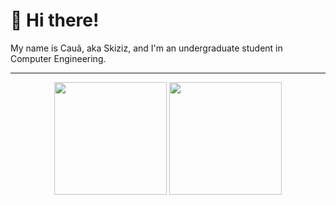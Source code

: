 # 👋 Hi there!

My name is Cauã, aka Skiziz, and I'm an undergraduate student in Computer Engineering.

---

<p align="center">
  <img height="180em" src="https://github-readme-stats.vercel.app/api/top-langs/?username=cauadomingos72&layout=compact&hide=c%2B%2B,c&theme=radical"/>
  <img height="180em" src="https://github-readme-stats.vercel.app/api?username=cauadomingos72&show_icons=true&theme=radical"/>
</p>

